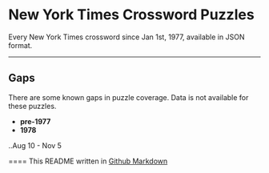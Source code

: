 # New York Times Crossword Puzzles

Every New York Times crossword since Jan 1st, 1977, available in JSON format.

---

## Gaps
There are some known gaps in puzzle coverage. Data is not available for these puzzles.

+ **pre-1977**
+ **1978**

..Aug 10 - Nov 5

====
This README written in [Github Markdown](https://github.com/adam-p/markdown-here/wiki/Markdown-Cheatsheet)

